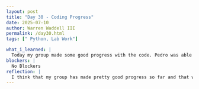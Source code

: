 ```yaml
---
layout: post
title: "Day 30 - Coding Progress"
date: 2025-07-10
author: Warren Waddell III
permalink: /day30.html
tags: [" Python, Lab Work"]

what_i_learned: |
  Today my group made some good progress with the code. Pedro was able to create a code with some outstanding responses and now we just have to find a way to run the code without continuosly buying more gpu. I think our next steps to have Dr. Cole help us run the code on a better platform to run the code off cpu.
blockers: |
  No Blockers
reflection: |
  I think that my group has made pretty good progress so far and that we should start working off the group member with the best code so far which is pedro. The reason I say that is so we can start transfering the code to C++. Once that is done and it will be pretty quick then we can input our code into the IoT devices.
---
```

